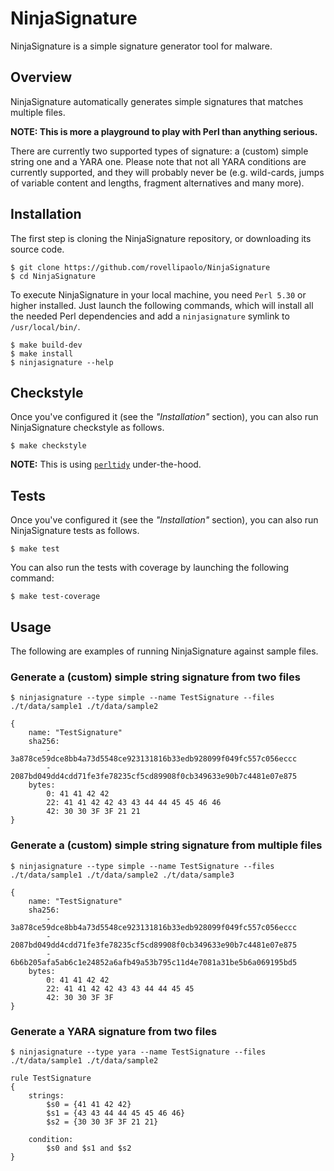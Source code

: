 NinjaSignature
==============

NinjaSignature is a simple signature generator tool for malware.



## Overview

NinjaSignature automatically generates simple signatures that matches multiple files.

**NOTE: This is more a playground to play with Perl than anything serious.**

There are currently two supported types of signature: a (custom) simple string one and a YARA one.
Please note that not all YARA conditions are currently supported, and they will probably never be (e.g. wild-cards, jumps of variable content and lengths, fragment alternatives and many more).



## Installation

The first step is cloning the NinjaSignature repository, or downloading its source code.

```shell
$ git clone https://github.com/rovellipaolo/NinjaSignature
$ cd NinjaSignature
```

To execute NinjaSignature in your local machine, you need `Perl 5.30` or higher installed.
Just launch the following commands, which will install all the needed Perl dependencies and add a `ninjasignature` symlink to `/usr/local/bin/`.

```
$ make build-dev
$ make install
$ ninjasignature --help
```



## Checkstyle

Once you've configured it (see the _"Installation"_ section), you can also run NinjaSignature checkstyle as follows.

```
$ make checkstyle
```
**NOTE:** This is using [`perltidy`](https://metacpan.org/dist/Perl-Tidy/view/bin/perltidy) under-the-hood.



## Tests

Once you've configured it (see the _"Installation"_ section), you can also run NinjaSignature tests as follows.

```
$ make test
```

You can also run the tests with coverage by launching the following command:
```
$ make test-coverage
```



## Usage

The following are examples of running NinjaSignature against sample files.

### Generate a (custom) simple string signature from two files
```
$ ninjasignature --type simple --name TestSignature --files ./t/data/sample1 ./t/data/sample2
```
```
{
    name: "TestSignature"
    sha256:
        - 3a878ce59dce8bb4a73d5548ce923131816b33edb928099f049fc557c056eccc
        - 2087bd049dd4cdd71fe3fe78235cf5cd89908f0cb349633e90b7c4481e07e875
    bytes:
        0: 41 41 42 42
        22: 41 41 42 42 43 43 44 44 45 45 46 46
        42: 30 30 3F 3F 21 21
}
```

### Generate a (custom) simple string signature from multiple files
```
$ ninjasignature --type simple --name TestSignature --files ./t/data/sample1 ./t/data/sample2 ./t/data/sample3
```
```
{
    name: "TestSignature"
    sha256:
        - 3a878ce59dce8bb4a73d5548ce923131816b33edb928099f049fc557c056eccc
        - 2087bd049dd4cdd71fe3fe78235cf5cd89908f0cb349633e90b7c4481e07e875
        - 6b6b205afa5ab6c1e24852a6afb49a53b795c11d4e7081a31be5b6a069195bd5
    bytes:
        0: 41 41 42 42
        22: 41 41 42 42 43 43 44 44 45 45
        42: 30 30 3F 3F
}
```

### Generate a YARA signature from two files
```
$ ninjasignature --type yara --name TestSignature --files ./t/data/sample1 ./t/data/sample2
```
```
rule TestSignature
{
    strings:
        $s0 = {41 41 42 42}
        $s1 = {43 43 44 44 45 45 46 46}
        $s2 = {30 30 3F 3F 21 21}

    condition:
        $s0 and $s1 and $s2
}
```
